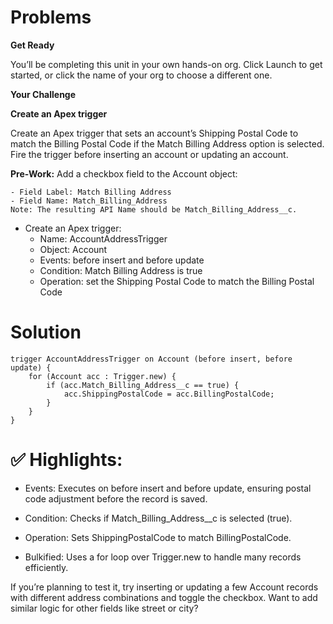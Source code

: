 # Problems

**Get Ready**

You’ll be completing this unit in your own hands-on org. Click Launch to get started, or click the name of your org to choose a different one.

**Your Challenge**

**Create an Apex trigger**

Create an Apex trigger that sets an account’s Shipping Postal Code to match the Billing Postal Code if the Match Billing Address option is selected. Fire the trigger before inserting an account or updating an account.

**Pre-Work:**
Add a checkbox field to the Account object:

    - Field Label: Match Billing Address
    - Field Name: Match_Billing_Address
    Note: The resulting API Name should be Match_Billing_Address__c.

* Create an Apex trigger:
    - Name: AccountAddressTrigger
    - Object: Account
    - Events: before insert and before update
    - Condition: Match Billing Address is true
    - Operation: set the Shipping Postal Code to match the Billing Postal Code


# Solution

``` apex
trigger AccountAddressTrigger on Account (before insert, before update) {
    for (Account acc : Trigger.new) {
        if (acc.Match_Billing_Address__c == true) {
            acc.ShippingPostalCode = acc.BillingPostalCode;
        }
    }
}

```

# ✅ Highlights:

* Events: Executes on before insert and before update, ensuring postal code adjustment before the record is saved.

* Condition: Checks if Match_Billing_Address__c is selected (true).

* Operation: Sets ShippingPostalCode to match BillingPostalCode.

* Bulkified: Uses a for loop over Trigger.new to handle many records efficiently.

If you’re planning to test it, try inserting or updating a few Account records with different address combinations and toggle the checkbox. Want to add similar logic for other fields like street or city?